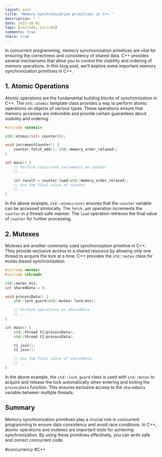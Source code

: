 ```yaml
---
layout: post
title: "Memory synchronization primitives in C++."
description: " "
date: 2023-10-01
tags: [include, include]
comments: true
share: true
---
```


In concurrent programming, memory synchronization primitives are vital for ensuring the correctness and consistency of shared data. C++ provides several mechanisms that allow you to control the visibility and ordering of memory operations. In this blog post, we'll explore some important memory synchronization primitives in C++.

## 1. Atomic Operations

Atomic operations are the fundamental building blocks of synchronization in C++. The `std::atomic` template class provides a way to perform atomic operations on objects of various types. These operations ensure that memory accesses are indivisible and provide certain guarantees about visibility and ordering.

```cpp
#include <atomic>

std::atomic<int> counter{0};

void incrementCounter() {
    counter.fetch_add(1, std::memory_order_relaxed);
}

int main() {
    // Perform concurrent increments on counter
    // ...

    int result = counter.load(std::memory_order_relaxed);
    // Use the final value of counter
    // ...
}
```

In the above example, `std::atomic<int>` ensures that the `counter` variable can be accessed atomically. The `fetch_add` operation increments the `counter` in a thread-safe manner. The `load` operation retrieves the final value of `counter` for further processing.

## 2. Mutexes

Mutexes are another commonly used synchronization primitive in C++. They provide exclusive access to a shared resource by allowing only one thread to acquire the lock at a time. C++ provides the `std::mutex` class for mutex-based synchronization.

```cpp
#include <mutex>
#include <thread>

std::mutex mtx;
int sharedData = 0;

void processData() {
    std::lock_guard<std::mutex> lock(mtx);

    // Perform operations on sharedData
    // ...
}

int main() {
    std::thread t1(processData);
    std::thread t2(processData);

    t1.join();
    t2.join();

    // Use the final value of sharedData
    // ...
}
```

In the above example, the `std::lock_guard` class is used with `std::mutex` to acquire and release the lock automatically when entering and exiting the `processData` function. This ensures exclusive access to the `sharedData` variable between multiple threads.

## Summary

Memory synchronization primitives play a crucial role in concurrent programming to ensure data consistency and avoid race conditions. In C++, atomic operations and mutexes are important tools for achieving synchronization. By using these primitives effectively, you can write safe and correct concurrent code.

#concurrency #C++